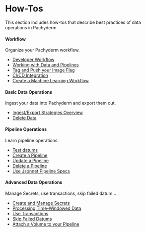 # How-Tos

This section includes how-tos that describe best practices of
data operations in Pachyderm.

<div class="row">
  <div class="column-2">
    <div class="card-square mdl-card mdl-shadow--2dp">
      <div class="mdl-card__title mdl-card--expand">
        <h4 class="mdl-card__title-text">Workflow &nbsp;&nbsp;&nbsp;<i class="fa fa-rocket"></i></h4>
      </div>
      <div class="mdl-card__supporting-text">
        Organize your Pachyderm workflow.
      </div>
      <div class="mdl-card__actions mdl-card--border">
      <ul>
          <li><a href="developer-workflow/" class="md-typeset md-link">
          Developer Workflow</a>
          </li>
          <li><a href="developer-workflow/working-with-pipelines" class="md-typeset md-link">
          Working with Data and Pipelines</a>
          </li>
          <li><a href="developer-workflow/push-images-flag" class="md-typeset md-link">
          Tag and Push your Image Flag</a>
          </li>
          <li><a href="developer-workflow/ci-cd-integration" class="md-typeset md-link">
          CI/CD Integration
          </a>
          </li>
          <li><a href="developer-workflow/create-ml-workflow" class="md-typeset md-link">
          Create a Machine Learning Workflow
          </a>
          </li>
       </ul>
      </div>
    </div>
  </div>
  <div class="column-2">
    <div class="card-square mdl-card mdl-shadow--2dp">
      <div class="mdl-card__title mdl-card--expand">
        <h4 class="mdl-card__title-text">Basic Data Operations &nbsp;&nbsp;&nbsp;<i class="fa fa-cogs"></i></h4>
      </div>
      <div class="mdl-card__supporting-text">
        Ingest your data into Pachyderm and
        export them out.
      </div>
      <div class="mdl-card__actions mdl-card--border">
        <ul>
          <li><a href="basic-data-operations/" class="md-typeset md-link">
          Ingest/Export Strategies Overview
          </a>
          </li>
          <li><a href="basic-data-operations/removing_data_from_pachyderm" class="md-typeset md-link">
          Delete Data
          </a>
          </li>         
        </ul>
       </div>
     </div>
  </div>
</div>
<div class="row">
  <div class="column-2">
    <div class="card-square mdl-card mdl-shadow--2dp">
      <div class="mdl-card__title mdl-card--expand">
        <h4 class="mdl-card__title-text">Pipeline Operations &nbsp;&nbsp;&nbsp;<i class="fa fa-book"></i></h4>
      </div>
      <div class="mdl-card__supporting-text">
        Learn pipeline operations.
      </div>
      <div class="mdl-card__actions mdl-card--border">
        <ul>
           <li><a href="https://docs.pachyderm.com/latest/concepts/pipeline-concepts/datum/glob-pattern/#test-your-datums" class="md-typeset md-link">
           Test datums
           </a>
           <li><a href="pipeline-operations/create-pipeline/" class="md-typeset md-link">
           Create a Pipeline
           </a>
           </li>
           </li>
           <li><a href="pipeline-operations/updating_pipelines/" class="md-typeset md-link">
           Update a Pipeline
           </a>
           </li>
           <li><a href="pipeline-operations/delete-pipeline/" class="md-typeset md-link">
           Delete a Pipeline
           </a>
           </li>
           <li><a href="pipeline-operations/jsonnet-pipeline-specs/" class="md-typeset md-link">
           Use Jsonnet Pipeline Specs
           </a>
           </li>
        </ul>
      </div>
    </div>
  </div>
<div class="row">
  <div class="column-2">
    <div class="card-square mdl-card mdl-shadow--2dp">
      <div class="mdl-card__title mdl-card--expand">
        <h4 class="mdl-card__title-text">Advanced Data Operations &nbsp;&nbsp;&nbsp;<i class="fa fa-flask"></i></h4>
      </div>
      <div class="mdl-card__supporting-text">
        Manage Secrets, use transactions, skip failed datum...
      </div>
      <div class="mdl-card__actions mdl-card--border">
        <ul>
          <li><a href="advanced-data-operations/secrets" class="md-typeset md-link">
           Create and Manage Secrets 
           </a>
           </li>
           <li><a href="advanced-data-operations/time_windows" class="md-typeset md-link">
           Processing Time-Windowed Data
           </a>
          </li>
          </li>
           <li><a href="advanced-data-operations/use-transactions-to-run-multiple-commands" class="md-typeset md-link">
           Use Transactions
           </a>
          </li>
           <li><a href="advanced-data-operations/err_cmd" class="md-typeset md-link">
           Skip Failed Datums
           </a>
          </li>
          <li><a href="advanced-data-operations/mount-volume" class="md-typeset md-link">
           Attach a Volume to your Pipeline
          </a>
          </li>
        </ul>
      </div>
    </div>
  </div>
</div>
